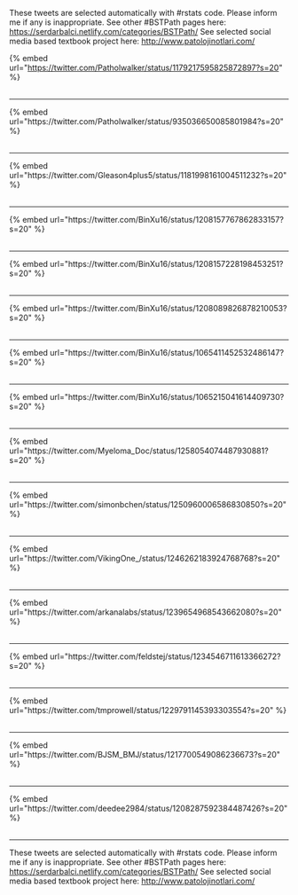 

These tweets are selected automatically with #rstats code. Please inform me if any is inappropriate.
See other #BSTPath pages here: https://serdarbalci.netlify.com/categories/BSTPath/ 
See selected social media based textbook project here: http://www.patolojinotlari.com/

{% embed url="https://twitter.com/Patholwalker/status/1179217595825872897?s=20" %}<br>
<br>
<hr>
{% embed url="https://twitter.com/Patholwalker/status/935036650085801984?s=20" %}<br>
<br>
<hr>
{% embed url="https://twitter.com/Gleason4plus5/status/1181998161004511232?s=20" %}<br>
<br>
<hr>
{% embed url="https://twitter.com/BinXu16/status/1208157767862833157?s=20" %}<br>
<br>
<hr>
{% embed url="https://twitter.com/BinXu16/status/1208157228198453251?s=20" %}<br>
<br>
<hr>
{% embed url="https://twitter.com/BinXu16/status/1208089826878210053?s=20" %}<br>
<br>
<hr>
{% embed url="https://twitter.com/BinXu16/status/1065411452532486147?s=20" %}<br>
<br>
<hr>
{% embed url="https://twitter.com/BinXu16/status/1065215041614409730?s=20" %}<br>
<br>
<hr>
{% embed url="https://twitter.com/Myeloma_Doc/status/1258054074487930881?s=20" %}<br>
<br>
<hr>
{% embed url="https://twitter.com/simonbchen/status/1250960006586830850?s=20" %}<br>
<br>
<hr>
{% embed url="https://twitter.com/VikingOne_/status/1246262183924768768?s=20" %}<br>
<br>
<hr>
{% embed url="https://twitter.com/arkanalabs/status/1239654968543662080?s=20" %}<br>
<br>
<hr>
{% embed url="https://twitter.com/feldstej/status/1234546711613366272?s=20" %}<br>
<br>
<hr>
{% embed url="https://twitter.com/tmprowell/status/1229791145393303554?s=20" %}<br>
<br>
<hr>
{% embed url="https://twitter.com/BJSM_BMJ/status/1217700549086236673?s=20" %}<br>
<br>
<hr>
{% embed url="https://twitter.com/deedee2984/status/1208287592384487426?s=20" %}<br>
<br>
<hr>


These tweets are selected automatically with #rstats code. Please inform me if any is inappropriate.
See other #BSTPath pages here: https://serdarbalci.netlify.com/categories/BSTPath/ 
See selected social media based textbook project here: http://www.patolojinotlari.com/
